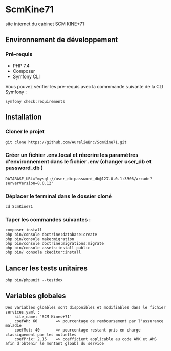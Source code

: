 # ScmKine71

site internet du cabinet SCM KINE+71

## Environnement de développement

### Pré-requis

- PHP 7.4
- Composer
- Symfony CLI

Vous pouvez vérifier les pré-requis avec la commmande suivante de la CLI Symfony :

```
symfony check:requirements
```

## Installation

### Cloner le projet

```
git clone https://github.com/AurelieBnc/ScmKine71.git
```

### Créer un fichier .env.local et réecrire les paramètres d'environnement dans le fichier .env (changer user_db et password_db )

```
DATABASE_URL="mysql://user_db:password_db@127.0.0.1:3306/arcade?serverVersion=8.0.12"
```

### Déplacer le terminal dans le dossier cloné

```
cd ScmKine71
```

### Taper les commandes suivantes :

```
composer install
php bin/console doctrine:database:create
php bin/console make:migration
php bin/console doctrine:migrations:migrate
php bin/console assets:install public
php bin/ console ckeditor:install

```

## Lancer les tests unitaires

```
php bin/phpunit --testdox
```

## Variables globales

```
Des variables gloables sont disponibles et modifiables dans le fichier services.yaml :
    site_name: 'SCM Kines+71'
    coefAM: 60        => pourcentage de remboursement par l'assurance maladie
    coefMut: 40       => pourcentage restant pris en charge classiquement par les mutuelles
    coefPrix: 2.15    => coefficient applicable au code AMK et AMS afin d'obtenir le montant gloabl du service
```
